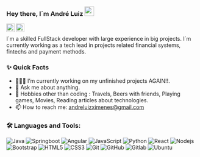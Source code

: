 ### Hey there, I´m André Luiz  <img src="https://media.giphy.com/media/hvRJCLFzcasrR4ia7z/giphy.gif" width="25px">
<a href="https://twitter.com/andreximenes">
  <img align="left" alt="andre ximenes | Twitter" width="22px" src="https://raw.githubusercontent.com/peterthehan/peterthehan/master/assets/twitter.svg" />
</a>
<a href="https://www.linkedin.com/in/andreluizximenes/">
  <img align="left" alt="Andre's LinkedIN" width="22px" src="https://raw.githubusercontent.com/peterthehan/peterthehan/master/assets/linkedin.svg" />
</a>


<br />


I´m a skilled FullStack developer with large experience in big projects. I´m currently working as a tech lead in projects related financial systems, fintechs and payment methods.


### ✨ Quick Facts

- 👨🏽‍💻 I’m currently working on my unfinished projects AGAIN!!.
- 💬 Ask me about anything.
- 🎿 Hobbies other than coding : Travels, Beers with friends, Playing games, Movies, Reading articles about technologies.
- 📫 How to reach me: andreluizximenes@gmail.com


### 🛠️ Languages and Tools:

![Java](https://img.shields.io/badge/-Java-black?style=flat-square&logo=Java)
![Springboot](https://img.shields.io/badge/-Springboot-black?style=flat-square&logo=Spring)
![Angular](https://img.shields.io/badge/-Angular-black?style=flat-square&logo=Angular)
![JavaScript](https://img.shields.io/badge/-JavaScript-black?style=flat-square&logo=javascript)
![Python](https://img.shields.io/badge/-Python-black?style=flat-square&logo=python)
![React](https://img.shields.io/badge/-React-black?style=flat-square&logo=react)
![Nodejs](https://img.shields.io/badge/-Nodejs-black?style=flat-square&logo=Node.js)
![Bootstrap](https://img.shields.io/badge/-Bootstrap-black?style=flat-square&logo=bootstrap)
![HTML5](https://img.shields.io/badge/-HTML5-black?style=flat-square&logo=html5&logoColor=white)
![CSS3](https://img.shields.io/badge/-CSS3-black?style=flat-square&logo=css3)
![Git](https://img.shields.io/badge/-Git-black?style=flat-square&logo=git)
![GitHub](https://img.shields.io/badge/-GitHub-black?style=flat-square&logo=github)
![Gitlab](https://img.shields.io/badge/-Gitlab-black?style=flat-square&logo=gitlab)
![Ubuntu](https://img.shields.io/badge/-Ubuntu-black?style=flat-square&logo=ubuntu)
